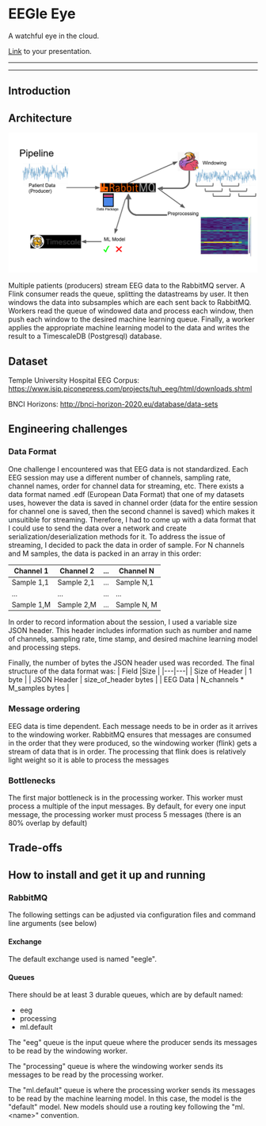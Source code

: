 # EEGle Eye

A watchful eye in the cloud.

[Link](#) to your presentation.

<hr/>

<hr/>

## Introduction

## Architecture
![](https://github.com/kirpi-1/EEGle-Eye/blob/master/pipeline.png "Pipeline")

Multiple patients (producers) stream EEG data to the RabbitMQ server.
A Flink consumer reads the queue, splitting the datastreams by user. It then windows the data into subsamples which are each sent back to RabbitMQ.
Workers read the queue of windowed data and process each window, then push each window to the desired machine learning queue.
Finally, a worker applies the appropriate machine learning model to the data and writes the result to a TimescaleDB (Postgresql) database.

## Dataset
Temple University Hospital EEG Corpus: https://www.isip.piconepress.com/projects/tuh_eeg/html/downloads.shtml

BNCI Horizons: http://bnci-horizon-2020.eu/database/data-sets


## Engineering challenges
### Data Format
One challenge I encountered was that EEG data is not standardized. Each EEG session may use a different number of channels, sampling rate, channel names, order for channel data for streaming, etc. There exists a data format named .edf (European Data Format) that one of my datasets uses, however the data is saved in channel order (data for the entire session for channel one is saved, then the second channel is saved) which makes it unsuitible for streaming. Therefore, I had to come up with a data format that I could use to send the data over a network and create serialization/deserialization methods for it. To address the issue of streaming, I decided to pack the data in order of sample. For N channels and M samples, the data is packed in an array in this order:

| Channel 1 | Channel 2 | ...  | Channel N |
|------------|------------|-----|-----------|
| Sample 1,1 | Sample 2,1 | ... | Sample N,1|
| ... | ... | ... | ... |
| Sample 1,M| Sample 2,M| ... | Sample N, M|

In order to record information about the session, I used a variable size JSON header. This header includes information such as number and name of channels, sampling rate, time stamp, and desired machine learning model and processing steps.

Finally, the number of bytes the JSON header used was recorded. The final structure of the data format was:
| Field |Size |
|---|---|
| Size of Header | 1 byte |
| JSON Header | size_of_header bytes |
| EEG Data | N_channels * M_samples bytes |

### Message ordering

EEG data is time dependent. Each message needs to be in order as it arrives to the windowing worker. RabbitMQ ensures that messages are consumed in the order that they were produced, so the windowing worker (flink) gets a stream of data that is in order. The processing that flink does is relatively light weight so it is able to process the messages

### Bottlenecks

The first major bottleneck is in the processing worker. This worker must process a multiple of the input messages. By default, for every one input message, the processing worker must process 5 messages (there is an 80% overlap by default)

## Trade-offs

## How to install and get it up and running
### RabbitMQ
The following settings can be adjusted via configuration files and command line arguments (see below)
#### Exchange
The default exchange used is named "eegle".
#### Queues
There should be at least 3 durable queues, which are by default named:

* eeg
* processing
* ml.default

The "eeg" queue is the input queue where the producer sends its messages to be read by the windowing worker.

The "processing" queue is where the windowing worker sends its messages to be read by the processing worker.

The "ml.default" queue is where the processing worker sends its messages to be read by the machine learning model. In this case, the model is the "default" model. New models should use a routing key following the "ml.\<name\>" convention.

